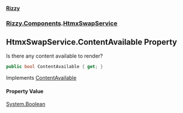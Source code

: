 #### [Rizzy](index.md 'index')
### [Rizzy.Components](Rizzy.Components.md 'Rizzy.Components').[HtmxSwapService](Rizzy.Components.HtmxSwapService.md 'Rizzy.Components.HtmxSwapService')

## HtmxSwapService.ContentAvailable Property

Is there any content available to render?

```csharp
public bool ContentAvailable { get; }
```

Implements [ContentAvailable](Rizzy.Components.IHtmxSwapService.ContentAvailable.md 'Rizzy.Components.IHtmxSwapService.ContentAvailable')

#### Property Value
[System.Boolean](https://docs.microsoft.com/en-us/dotnet/api/System.Boolean 'System.Boolean')